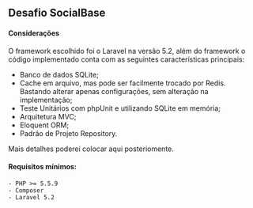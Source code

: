 Desafio SocialBase
---
#### Considerações
O framework escolhido foi o Laravel na versão 5.2, além do framework o código implementado conta com as seguintes características principais:
* Banco de dados SQLite;
* Cache em arquivo, mas pode ser facilmente trocado por Redis. Bastando alterar apenas configurações, sem alteração na implementação;
* Teste Unitários com phpUnit e utilizando SQLite em memória;
* Arquitetura MVC;
* Eloquent ORM;
* Padrão de Projeto Repository.

Mais detalhes poderei colocar aqui posteriomente.

#### Requisitos mínimos:
    - PHP >= 5.5.9
    - Composer
    - Laravel 5.2

